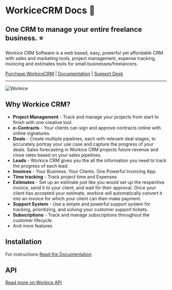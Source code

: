 # WorkiceCRM Docs 🎉

## One CRM to manage your entire freelance business. ⭐️

Workice CRM Software is a web based, easy, powerful yet affordable CRM with sales and marketing tools, project management, expense tracking, invoicing and estimates tools for small businesses/freelancers.

[Purchase WorkiceCRM](https://workice.com) | [Documentation](https://docs.workice.com) | [Support Desk](https://desk.workice.com)

----------

![Workice](https://s3.eu-central-1.amazonaws.com/workice/images/workice-dash.png)



## Why Workice CRM?
* **Project Management** - Track and manage your projects from start to finish with one creative tool.
* **e-Contracts** - Your clients can sign and approve contracts online with online signatures.
* **Deals** - Create multiple pipelines, each with relevant deal stages, to accurately portray your use case and capture the progress of your deals.  Sales forecasting in Workice CRM projects future revenue and close rates based on your sales pipelines. 
* **Leads** - Workice CRM gives you the all the information you need to track the progress of each lead.
* **Invoices** - Your Business. Your Clients. One Powerful Invoicing App.
* **Time tracking** - Track project time and Expenses
* **Estimates** - Set up an estimate just like you would set up the respective invoice, send it to your client, and wait for their approval. Once your client has accepted your estimate, workice will automatically convert it into an invoice for which your client can then make payment.
* **Support System** - Use a simple and powerful support system for tracking, prioritizing, and solving your customer support tickets.
* **Subscriptions** - Track and manage subscriptions throughout the customer lifecycle.
* And more features

## Installation
For instructions [Read the Documentation](https://docs.workice.com)

## API
[Read more on Workice API](https://docs.workice.com)